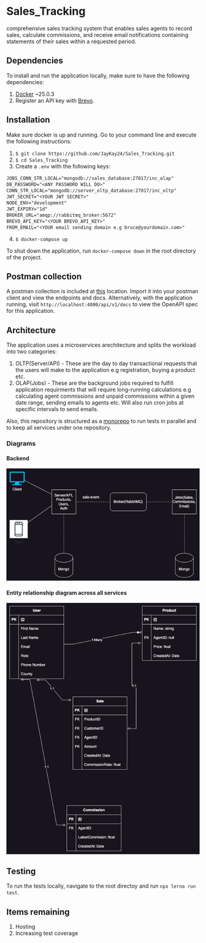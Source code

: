 # Sales_Tracking
comprehensive sales tracking system that enables sales agents to record sales, calculate commissions, and receive email notifications containing statements of their sales within a requested period.

## Dependencies
To install and run the application locally, make sure to have the following dependencies:

1. [Docker](https://www.docker.com/) ~25.0.3
2. Register an API key with [Brevo](https://developers.brevo.com/).

## Installation

Make sure docker is up and running. Go to your command line and execute the following instructions:
1. `$ git clone https://github.com/JayKay24/Sales_Tracking.git`
2. `$ cd Sales_Tracking`
3. Create a `.env` with the following keys:
  ```
  JOBS_CONN_STR_LOCAL="mongodb://sales_database:27017/inc_olap"
  DB_PASSWORD="<ANY PASSWORD WILL DO>"
  CONN_STR_LOCAL="mongodb://server_oltp_database:27017/inc_oltp"
  JWT_SECRET="<YOUR JWT SECRET>"
  NODE_ENV="development"
  JWT_EXPIRY="1d"
  BROKER_URL="amqp://rabbitmq_broker:5672"
  BREVO_API_KEY="<YOUR BREVO_API_KEY>"
  FROM_EMAIL="<YOUR email sending domain e.g bruce@yourdomain.com>"
  ```
4. `$ docker-compose up`

To shut down the application, run `docker-compose down` in the root directory of the project.

## Postman collection
A postman collection is included at [this](./docs/postman/Sales%20Tracking%20System.postman_collection.json) location. Import it into your postman client and view the endpoints and docs.
Alternatively, with the application running, visit `http://localhost:4000/api/v1/docs` to view the OpenAPI spec for this application.

## Architecture

The application uses a microservices arechitecture and splits the workload into two categories:

1. OLTP(Server/API) - These are the day to day transactional requests that the users will make to the application e.g registration, buying a product etc.
2. OLAP(Jobs) - These are the background jobs required to fulfill application requirments that will require long-running calculations e.g calculating agent
  commissions and unpaid commissions within a given date range, sending emails to agents etc. Will also run cron jobs at specific intervals to send emails.

Also, this repository is structured as a [monorepo](https://lerna.js.org/) to run tests in parallel and to keep all services under one repository.

### Diagrams
#### Backend
![Backend](./docs/diagrams/backend_architecture.png)

#### Entity relationship diagram across all services
![ER](./docs/diagrams/ER_diagram.png)

## Testing
To run the tests locally, navigate to the root directoy and run `npx lerna run test`.

## Items remaining
1. Hosting
2. Increasing test coverage